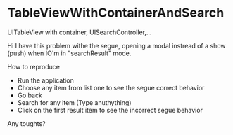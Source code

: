 # TableViewWithContainerAndSearch
UITableView with container, UISearchController,...

Hi I have this problem withe the segue, opening a modal instread of a show (push) when IO'm in "searchResult" mode.

How to reproduce

- Run the application
- Choose any item from list one to see the segue correct behavior
- Go back
- Search for any item (Type anuthything)
- Click on the first result item to see the incorrect segue behavior

Any toughts?
